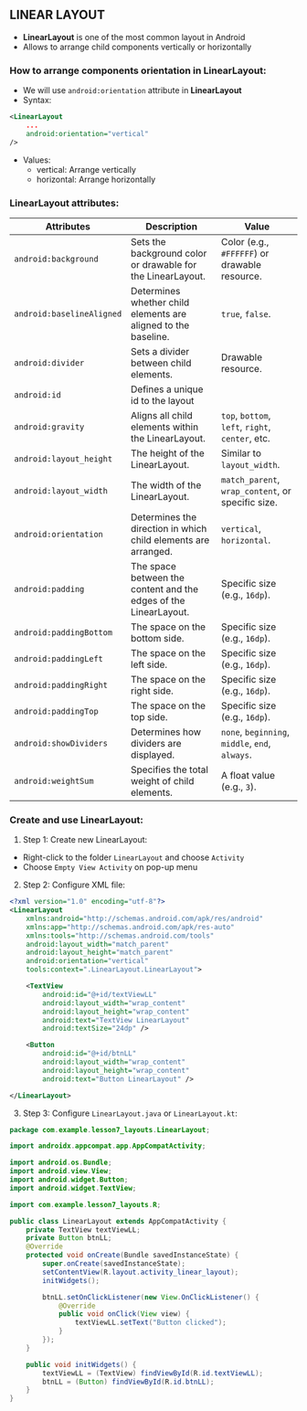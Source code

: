 ## LINEAR LAYOUT

- __LinearLayout__ is one of the most common layout in Android
- Allows to arrange child components vertically or horizontally

### How to arrange components orientation in LinearLayout:
- We will use `android:orientation` attribute in __LinearLayout__ 
- Syntax:
```xml
<LinearLayout 
    ...
    android:orientation="vertical"
/>  
```
- Values:
  - vertical: Arrange vertically
  - horizontal: Arrange horizontally 

### LinearLayout attributes:

| Attributes                         | Description                                                                | Value                                              |
|------------------------------------|----------------------------------------------------------------------------|----------------------------------------------------|
| `android:background`              | Sets the background color or drawable for the LinearLayout.              | Color (e.g., `#FFFFFF`) or drawable resource.      |
| `android:baselineAligned`         | Determines whether child elements are aligned to the baseline.            | `true`, `false`.                                    |
| `android:divider`                 | Sets a divider between child elements.                                    | Drawable resource.                                  |
| `android:id` | Defines a unique id to the layout | |
| `android:gravity`                 | Aligns all child elements within the LinearLayout.                        | `top`, `bottom`, `left`, `right`, `center`, etc.  |
| `android:layout_height`           | The height of the LinearLayout.                                           | Similar to `layout_width`.                         |
| `android:layout_width`            | The width of the LinearLayout.                                            | `match_parent`, `wrap_content`, or specific size.  |
| `android:orientation`             | Determines the direction in which child elements are arranged.            | `vertical`, `horizontal`.                           |
| `android:padding`                 | The space between the content and the edges of the LinearLayout.          | Specific size (e.g., `16dp`).                       |
| `android:paddingBottom`           | The space on the bottom side.                                            | Specific size (e.g., `16dp`).                       |
| `android:paddingLeft`             | The space on the left side.                                              | Specific size (e.g., `16dp`).                       |
| `android:paddingRight`            | The space on the right side.                                             | Specific size (e.g., `16dp`).                       |
| `android:paddingTop`              | The space on the top side.                                               | Specific size (e.g., `16dp`).                       |
| `android:showDividers`            | Determines how dividers are displayed.                                    | `none`, `beginning`, `middle`, `end`, `always`.   |
| `android:weightSum`               | Specifies the total weight of child elements.                             | A float value (e.g., `3`).                         |

### Create and use LinearLayout:
1. Step 1: Create new LinearLayout:
- Right-click to the folder `LinearLayout` and choose `Activity`
- Choose `Empty View Activity` on pop-up menu

2. Step 2: Configure XML file:
```xml
<?xml version="1.0" encoding="utf-8"?>
<LinearLayout
    xmlns:android="http://schemas.android.com/apk/res/android"
    xmlns:app="http://schemas.android.com/apk/res-auto"
    xmlns:tools="http://schemas.android.com/tools"
    android:layout_width="match_parent"
    android:layout_height="match_parent"
    android:orientation="vertical"
    tools:context=".LinearLayout.LinearLayout">

    <TextView
        android:id="@+id/textViewLL"
        android:layout_width="wrap_content"
        android:layout_height="wrap_content"
        android:text="TextView LinearLayout"
        android:textSize="24dp" />

    <Button
        android:id="@+id/btnLL"
        android:layout_width="wrap_content"
        android:layout_height="wrap_content"
        android:text="Button LinearLayout" />

</LinearLayout>
```

3. Step 3: Configure `LinearLayout.java` or `LinearLayout.kt`:
```java
package com.example.lesson7_layouts.LinearLayout;

import androidx.appcompat.app.AppCompatActivity;

import android.os.Bundle;
import android.view.View;
import android.widget.Button;
import android.widget.TextView;

import com.example.lesson7_layouts.R;

public class LinearLayout extends AppCompatActivity {
    private TextView textViewLL;
    private Button btnLL;
    @Override
    protected void onCreate(Bundle savedInstanceState) {
        super.onCreate(savedInstanceState);
        setContentView(R.layout.activity_linear_layout);
        initWidgets();

        btnLL.setOnClickListener(new View.OnClickListener() {
            @Override
            public void onClick(View view) {
                textViewLL.setText("Button clicked");
            }
        });
    }

    public void initWidgets() {
        textViewLL = (TextView) findViewById(R.id.textViewLL);
        btnLL = (Button) findViewById(R.id.btnLL);
    }
}
```
